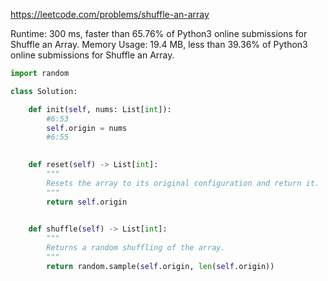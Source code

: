 https://leetcode.com/problems/shuffle-an-array


Runtime: 300 ms, faster than 65.76% of Python3 online submissions for Shuffle an Array.
Memory Usage: 19.4 MB, less than 39.36% of Python3 online submissions for Shuffle an Array.


```python
import random

class Solution:

    def init(self, nums: List[int]):
        #6:53
        self.origin = nums
        #6:55
        

    def reset(self) -> List[int]:
        """
        Resets the array to its original configuration and return it.
        """
        return self.origin
        

    def shuffle(self) -> List[int]:
        """
        Returns a random shuffling of the array.
        """
        return random.sample(self.origin, len(self.origin))
```
